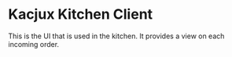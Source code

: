 # Kacjux Kitchen Client

This is the UI that is used in the kitchen. It provides a view on each incoming order.